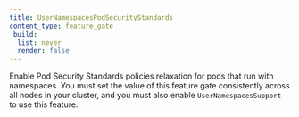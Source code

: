 ```yaml
---
title: UserNamespacesPodSecurityStandards
content_type: feature_gate
_build:
  list: never
  render: false
---
```

Enable Pod Security Standards policies relaxation for pods
that run with namespaces. You must set the value of this feature gate consistently across all nodes in
your cluster, and you must also enable `UserNamespacesSupport` to use this feature.
